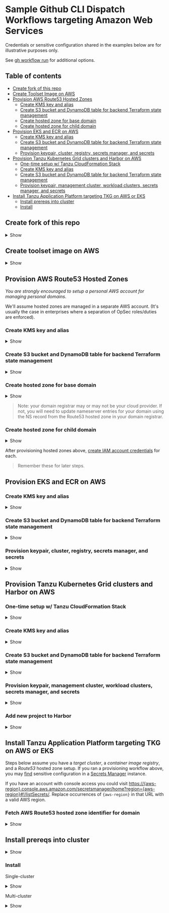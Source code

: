 # Sample Github CLI Dispatch Workflows targeting Amazon Web Services

Credentials or sensitive configuration shared in the examples below are for illustrative purposes only.

See [gh workflow run](https://cli.github.com/manual/gh_workflow_run) for additional options.

## Table of contents

* [Create fork of this repo](#create-fork-of-this-repo)
* [Create Toolset Image on AWS](#create-toolset-image-on-aws)
* [Provision AWS Route53 Hosted Zones](#provision-aws-route53-hosted-zones)
  * [Create KMS key and alias](#create-kms-key-and-alias)
  * [Create S3 bucket and DynamoDB table for backend Terraform state management](#create-s3-bucket-and-dynamodb-table-for-backend-terraform-state-management)
  * [Create hosted zone for base domain](#create-hosted-zone-for-base-domain)
  * [Create hosted zone for child domain](#create-hosted-zone-for-child-domain)
* [Provision EKS and ECR on AWS](#provision-eks-and-ecr-on-aws)
  * [Create KMS key and alias](#create-kms-key-and-alias-1)
  * [Create S3 bucket and DynamoDB table for backend Terraform state management](#create-s3-bucket-and-dynamodb-table-for-backend-terraform-state-management-1)
  * [Provision keypair, cluster, registry, secrets manager, and secrets](#provision-keypair-cluster-registry-secrets-manager-and-secrets)
* [Provision Tanzu Kubernetes Grid clusters and Harbor on AWS](#provision-tanzu-kubernetes-grid-clusters-and-harbor-on-aws)
  * [One-time setup w/ Tanzu CloudFormation Stack](#one-time-setup-w-tanzu-cloudformation-stack)
  * [Create KMS key and alias](#create-kms-key-and-alias-2)
  * [Create S3 bucket and DynamoDB table for backend Terraform state management](#create-s3-bucket-and-dynamodb-table-for-backend-terraform-state-management-2)
  * [Provision keypair, management cluster, workload clusters, secrets manager, and secrets](#provision-keypair-management-cluster-workload-clusters-secrets-manager-and-secrets)
* [Install Tanzu Application Platform targeting TKG on AWS or EKS](#install-tanzu-application-platform-targeting-tkg-on-aws-or-eks)
  * [Install prereqs into cluster](#install-prereqs-into-cluster)
  * [Install](#install)


## Create fork of this repo

<details>
<summary>Show</summary>
<p>

```bash
gh repo fork pacphi/gha-workflows-with-gitops-for-tanzu-application-platform
```

</p>
</details>

## Create toolset image on AWS

<details>
<summary>Show</summary>
<p>

```bash
echo '{ "instance-type": "t3a.xlarge", "region": "us-west-2" }' | gh workflow run aws-ubuntu-22_04.yml --json
```

</p>
</details>


## Provision AWS Route53 Hosted Zones

_You are strongly encouraged to setup a personal AWS account for managing personal domains_.

We'll assume hosted zones are managed in a separate AWS account.  (It's usually the case in enterprises where a separation of OpSec roles/duties are enforced).

### Create KMS key and alias

<details>
<summary>Show</summary>
<p>

```bash
echo '{ "aws-access-key-id": "ASIA5K3T6JXVBF2LFS5B", "aws-secret-access-key": "Zqyo0LM4i9NCzrD6VgoHrAS7B6u6N4HuRRY/nswy", "alias":"hzm", "region": "us-west-2", "action": "create" }' | gh workflow run aws-kms-dispatch.yml --json
```

</p>
</details>


### Create S3 bucket and DynamoDB table for backend Terraform state management

<details>
<summary>Show</summary>
<p>

```bash
echo '{ "aws-access-key-id": "ASIA5K3T6JXVBF2LFS5B", "aws-secret-access-key": "Zqyo0LM4i9NCzrD6VgoHrAS7B6u6N4HuRRY/nswy", "s3-bucket-name": "hzm", "region": "us-west-2", "action": "create" }' | gh workflow run aws-provided-remote-backend-dispatch.yml --json
```

</p>
</details>


### Create hosted zone for base domain

<details>
<summary>Show</summary>
<p>

```bash
echo '{ "aws-access-key-id": "ASIA5K3T6JXVBF2LFS5B", "aws-secret-access-key": "Zqyo0LM4i9NCzrD6VgoHrAS7B6u6N4HuRRY/nswy", "domain": "zoolabs.me", "region": "us-west-2", "action": "create" }' | gh workflow run aws-main-dns-dispatch.yml --json
```

</p>
</details>

> Note: your domain registrar may or may not be your cloud provider.  If not, you will need to update nameserver entries for your domain using the NS record from the Route53 hosted zone in your domain registrar.

### Create hosted zone for child domain

<details>
<summary>Show</summary>
<p>

```bash
echo '{ "aws-access-key-id": "ASIA5K3T6JXVBF2LFS5B", "aws-secret-access-key": "Zqyo0LM4i9NCzrD6VgoHrAS7B6u6N4HuRRY/nswy", "baseDomain": "zoolabs.me", "domainPrefix": "apps", "region": "us-west-2", "action": "create" }' | gh workflow run aws-child-dns-dispatch.yml --json
```

</p>
</details>


After provisioning hosted zones above, [create IAM account credentials](../creating-an-iam-user-account-with-route53-hosted-zone-management-privileges/README.md) for each.

> Remember these for later steps.


## Provision EKS and ECR on AWS

### Create KMS key and alias

<details>
<summary>Show</summary>
<p>

```bash
echo '{ "aws-access-key-id": "ASIA5K3T6JXVCZR54SP7", "aws-secret-access-key": "2dz2M6Y3SBkiYYc2jlXTQMGoRN6absmlBFiPFuO5", "aws-session-token": "IQoJb3JpZ2luX2VjEPP//////////wEaCX...", "alias": "tap", "region": "us-west-2", "action": "create" }' | gh workflow run aws-kms-dispatch.yml --json
```
> In this particular example the `aws-access-key-id`, `aws-secret-access-key`, and `aws-session-token` may be the same as the ones you had provided as Github secrets if you're working with expiring credentials from STS.

</p>
</details>


### Create S3 bucket and DynamoDB table for backend Terraform state management

<details>
<summary>Show</summary>
<p>

```bash
echo '{ "aws-access-key-id": "ASIA5K3T6JXVCZR54SP7", "aws-secret-access-key": "2dz2M6Y3SBkiYYc2jlXTQMGoRN6absmlBFiPFuO5", "aws-session-token": "IQoJb3JpZ2luX2VjEPP//////////wEaCX...", "s3-bucket-name": "tap", "region": "us-west-2", "action": "create" }' | gh workflow run aws-provided-remote-backend-dispatch.yml --json
```
> In this particular example the `aws-access-key-id`, `aws-secret-access-key`, and `aws-session-token` may be the same as the ones you had provided as Github secrets if you're working with expiring credentials from STS.

</p>
</details>


### Provision keypair, cluster, registry, secrets manager, and secrets

<details>
<summary>Show</summary>
<p>

```bash
echo '{ "vpc-cidr": "10.60.0.0/18", "footprint": "single-cluster", "aws-access-key-id": "ASIA5K3T6JXVCZR54SP7", "aws-secret-access-key": "2dz2M6Y3SBkiYYc2jlXTQMGoRN6absmlBFiPFuO5", "aws-session-token": "IQoJb3JpZ2luX2VjEPP//////////wEaCX...", "region": "us-west-2", "instance-type": "m5a.xlarge", "email-address": "admin@zoolabs.me", "domain": "zoolabs.me", "container-image-registry-provider": "harbor" }' | gh workflow run aws-e2e.yml --json
```
> You can also provision w/ `"footprint": "multi-cluster"` too.

</p>
</details>


## Provision Tanzu Kubernetes Grid clusters and Harbor on AWS

### One-time setup w/ Tanzu CloudFormation Stack

<details>
<summary>Show</summary>
<p>

```bash
echo '{ "region": "us-west-2", "action": "create" }' | gh workflow run aws-tanzu-cloudformation-stack-dispatch.yml --json
```

</p>
</details>


### Create KMS key and alias

<details>
<summary>Show</summary>
<p>

```bash
echo '{ "aws-access-key-id": "ASIA5K3T6JXVCZR54SP7", "aws-secret-access-key": "2dz2M6Y3SBkiYYc2jlXTQMGoRN6absmlBFiPFuO5", "aws-session-token": "IQoJb3JpZ2luX2VjEPP//////////wEaCX...", "alias": "tap", "region": "us-west-2", "action": "create" }' | gh workflow run aws-kms-dispatch.yml --json
```
> In this particular example the `aws-access-key-id`, `aws-secret-access-key`, and `aws-session-token` may be the same as the ones you had provided as Github secrets if you're working with expiring credentials from STS.

</p>
</details>


### Create S3 bucket and DynamoDB table for backend Terraform state management

<details>
<summary>Show</summary>
<p>

```bash
echo '{ "aws-access-key-id": "ASIA5K3T6JXVCZR54SP7", "aws-secret-access-key": "2dz2M6Y3SBkiYYc2jlXTQMGoRN6absmlBFiPFuO5", "aws-session-token": "IQoJb3JpZ2luX2VjEPP//////////wEaCX...", "s3-bucket-name": "tap", "region": "us-west-2", "action": "create" }' | gh workflow run aws-provided-remote-backend-dispatch.yml --json
```
> In this particular example the `aws-access-key-id`, `aws-secret-access-key`, and `aws-session-token` may be the same as the ones you had provided as Github secrets if you're working with expiring credentials from STS.

</p>
</details>


### Provision keypair, management cluster, workload clusters, secrets manager, and secrets

<details>
<summary>Show</summary>
<p>

```bash
echo '{ "footprint": "single-cluster", "aws-access-key-id": "ASIA5K3T6JXVHHFQOKGR", "aws-secret-access-key": "ufVqiTP/JnETOl/wYPVJU7ovlbOsrnysX9YG351M", "region": "us-west-2", "availability-zones": "us-west-2a,us-west-2b,us-west-2c", "email-address": "admin@zoolabs.me", "domain": "zoolabs.me", "control-plane-node-machine-type": "m5a.large", "worker-node-machine-type": "m5a.xlarge" }' | gh workflow run tkg-on-aws-e2e.yml --json
```
> In the above example `aws-access-key-id` and `aws-secret-access-key` are the credentials for managing a Route53 hosted zone (i.e., for base domain).  You can also provision w/ `"footprint": "multi-cluster"` too.

</p>
</details>


### Add new project to Harbor

<details>
<summary>Show</summary>
<p>

```bash
echo '{ "username": "admin", "password": "flipp3r", "api-endpoint": "harbor.zoolabs.me", "project": "tanzu" }' | gh workflow run create-harbor-project-dispatch.yml --json
```
> In the above example, if `project` is set to a value other than `tanzu`, then you'll need to review and edit the configuration values under `tap.registry.repositories` in [tap-value-input.yml](../../../gitops/tanzu/application-platform/base/tap-values-input.yml).

</p>
</details>


## Install Tanzu Application Platform targeting TKG on AWS or EKS

Steps below assume you have a _target cluster_, a _container image registry_, and a _Route53_ hosted zone setup.  If you ran a provisioning workflow above, you may [find](https://docs.aws.amazon.com/secretsmanager/latest/userguide/manage_search-secret.html) sensitive configuration in a [Secrets Manager](https://docs.aws.amazon.com/secretsmanager/latest/userguide/intro.html) instance.

If you have an account with console access you could visit [https://{aws-region}.console.aws.amazon.com/secretsmanager/home?region={aws-region}#!/listSecrets/](https://{aws-region}.console.aws.amazon.com/secretsmanager/home?region={aws-region}#!/listSecrets/).  Replace occurrences of `{aws-region}` in that URL with a valid AWS region.


### Fetch AWS Route53 hosted zone identifier for domain

<details>
<summary>Show</summary>
<p>

```bash
echo '{ "aws-access-key-id": "ASIA5K3T6JXVI4EL3HSD", "aws-secret-access-key": "7dpB+TuTJKxfQCJkKFcY8DM+DvRkMWF67mE7Vqfp", "domain": "apps.zoolabs.me", "region": "us-west-2" }' | gh workflow run aws-get-route53-hosted-zone-id-for-domain-dispatch.yml --json
```
> In the above example `aws-access-key-id` and `aws-secret-access-key` are the credentials for managing a Route53 hosted zone (i.e., for child domain).  You will need to review the job logs to see what the hosted zone identifier is.  Or if you're impatient and you have administrator credentials for the account managing the hosted zone and/or credentials with console access, you can visit https://us-east-1.console.aws.amazon.com/route53/v2/hostedzones#.  You will need this value for the next step!

</p>
</details>


## Install prereqs into cluster

<details>
<summary>Show</summary>
<p>

```bash
echo '{ "cluster-provider": "eks", "kubeconfig-contents": "KVkfThQJXekP3fIgzasYb3lD..." }' | gh workflow run install-tanzu-cluster-essentials-dispatch.yml --json
```
> Only executed on Non-TKG clusters.  This is actually automatically installed if you executed [ aws-k8s-cluster-dispatch, azure-k8s-cluster-dispatch, google-k8s-cluster-dispatch ] workflows.

```bash
echo '{ "tkg-version": "v1.6.1", "cluster-provider": "eks", "kubeconfig-contents": "KVkfThQJXekP3fIgzasYb3lD..." }' | gh workflow run install-tanzu-standard-repo-dispatch.yml --json
```
> Only executed on Non-TKG clusters.  This is actually automatically installed if you executed [ aws-k8s-cluster-dispatch, azure-k8s-cluster-dispatch, google-k8s-cluster-dispatch ] workflows.

```bash
echo '{ "domain": "zoolabs.me", "email-address": "admin@zoolabs.me", "aws-access-key-id": "ASIA5K3T6JXVBF2LFS5B", "aws-secret-access-key": "Zqyo0LM4i9NCzrD6VgoHrAS7B6u6N4HuRRY/nswy", "aws-region": "us-west-2", "cluster-provider": "eks", "kubeconfig-contents": "KVkfThQJXekP3fIgzasYb3lD..." }' | gh workflow run install-tanzu-ingress-dispatch.yml --json
```
> Execute this command for clusters configured to host `view` or `full` Tanzu Application Platform profiles.  Provides Contour ingress including a Let's Encrypt ClusterIssuer and External-DNS configuration.  The sample AWS credentials above are for the user account with write permissions to a Route53 hosted zone.  Note, this dispatch workflow supports variant configuration for targeting Azure AKS and Google GKE clusters.  To-date only the following `cluster-provider`s are supported: [ "aks", "eks", "gke", "tkg»aws", "tkg»azure" ].

</p>
</details>


### Install

Single-cluster

<details>
<summary>Show</summary>
<p>

```bash
echo '{ "domain": "apps.zoolabs.me", "email-address": "admin@ironleg.me", "dev-namespace": "default", "backstage-catalog": "https://github.com/pacphi/tap-gui-catalog/blob/main/catalog-info.yaml", "container-image-registry-url": "harbor.zoolabs.me", "container-image-registry-connection-details": "harbor.ironleg.me;admin;cEBzc3cwcmQlCg==;tanzu/", "cluster-provider": "tkg»aws", "active-profile": "full", "kubeconfig-contents": "dGhpcyBrdWJlY29uZmlnIGlzIGVudGlyZWx5IGZha2UK..." }' | gh workflow run install-tanzu-application-platform-dispatch.yml --json
```
> Note, this dispatch workflow supports variant configuration for targeting Amazon EKS, Azure AKS and Google GKE clusters.  To-date only the following `cluster-provider`s are supported: [ "aks", "eks", "gke", "tkg»aws", "tkg»azure" ].  Other optional options may apply depending on choice of provider.  Remember to base64-encode the `password` for the container image registry in the `container-image-registry-connection-details`!


</p>
</details>

Multi-cluster

<details>
<summary>Show</summary>
<p>

```bash
echo '{ "secrets-manager-arn": "arn:aws:xx-xxxxx", "secrets-manager-instance-name": "tap-secret-store", "domain": "apps.ironleg.me", "email-address": "admin@ironleg.me", "aws-access-key-id": "ASIA5K3T6JXVBF2LFS5B", "aws-secret-access-key": "Zqyo0LM4i9NCzrD6VgoHrAS7B6u6N4HuRRY/nswy", "dev-namespace": "default", "backstage-catalog": "https://github.com/pacphi/tap-gui-catalog/blob/main/catalog-info.yaml", "cluster-provider": "tkg»aws", "aws-region": "us-west-2" }' | gh workflow run multi-cluster-tanzu-application-platform-install-on-aws-dispatch.yml --json
```
> This only works with a provisioned Harbor container image registry. In this context, `cluster-provider` can be: [ "eks", "tkg»aws" ]

</p>
</details>